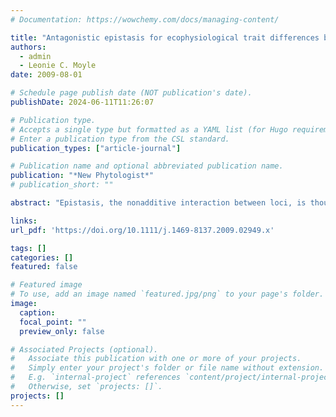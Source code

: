 ```yaml
---
# Documentation: https://wowchemy.com/docs/managing-content/

title: "Antagonistic epistasis for ecophysiological trait differences between Solanum species"
authors: 
  - admin
  - Leonie C. Moyle
date: 2009-08-01

# Schedule page publish date (NOT publication's date).
publishDate: 2024-06-11T11:26:07

# Publication type.
# Accepts a single type but formatted as a YAML list (for Hugo requirements).
# Enter a publication type from the CSL standard.
publication_types: ["article-journal"]

# Publication name and optional abbreviated publication name.
publication: "*New Phytologist*"
# publication_short: ""

abstract: "Epistasis, the nonadditive interaction between loci, is thought to play a role in many fundamental evolutionary processes, including adaptive differentiation and speciation. Focusing on species differences in ecophysiological traits, we examined the strength and direction of pairwise epistatic interactions between target chromosomal regions from one species, when co-introgressed into the genetic background of a foreign species. A full diallel cross was performed using 15 near-isogenic lines (NILs) constructed between two tomato species (Solanum habrochaites and Solanum lycopersicum) to compare the phenotypic effects of each chromosomal region singly and in combination with each other region. We detected main effect quantitative trait loci (QTLs) for two of our three focal traits. Epistatic effects accounted for c. 25% of detected effects on trait means, depending on the trait. Strikingly, all but two interactions were antagonistic, with the combined effect of chromosomal regions acting in the opposite direction from that of one or both individual chromosomal regions. Our study is one of the few to systematically examine pairwise epistatic effects in a nonmicrobial system. Our results suggest that epistatic interactions can contribute substantially to the genetic basis of traits involved in adaptive species differentiation, especially highly complex, multivariate traits."

links:
url_pdf: 'https://doi.org/10.1111/j.1469-8137.2009.02949.x'

tags: []
categories: []
featured: false

# Featured image
# To use, add an image named `featured.jpg/png` to your page's folder. 
image:
  caption: 
  focal_point: ""
  preview_only: false

# Associated Projects (optional).
#   Associate this publication with one or more of your projects.
#   Simply enter your project's folder or file name without extension.
#   E.g. `internal-project` references `content/project/internal-project/index.md`.
#   Otherwise, set `projects: []`.
projects: []
---
```

